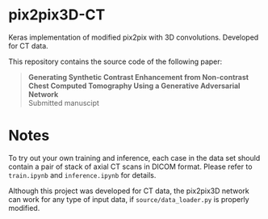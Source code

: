 # pix2pix3D-CT
<p>Keras implementation of modified pix2pix with 3D convolutions. Developed for CT data.</p>
<p>This repository contains the source code of the following paper:</p>
<blockquote>
  <p>
    <strong>Generating Synthetic Contrast Enhancement from Non-contrast Chest Computed Tomography Using a Generative Adversarial Network</strong>
    <br>
    Submitted manuscipt
  </p>
</blockquote>

# Notes
<p>To try out your own training and inference, each case in the data set should contain a pair of stack of axial CT scans in DICOM format. Please refer to <code>train.ipynb</code> and <code>inference.ipynb</code> for details.</p>
<p>Although this project was developed for CT data, the pix2pix3D network can work for any type of input data, if <code>source/data_loader.py</code> is properly modified.</p>
